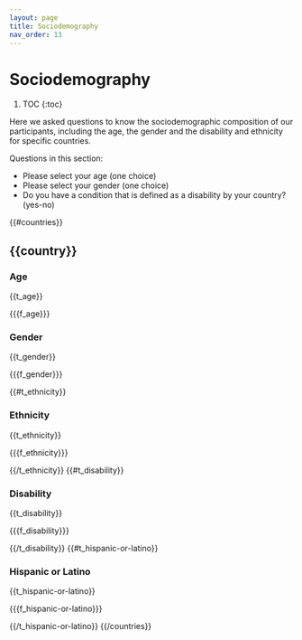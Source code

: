 ```yaml
---
layout: page
title: Sociodemography
nav_order: 13
---
```

# Sociodemography

1. TOC
{:toc}

Here we asked questions to know the sociodemographic composition of our participants, including the age, the gender and the disability and ethnicity for specific countries.

Questions in this section:

* Please select your age (one choice)
* Please select your gender (one choice)
* Do you have a condition that is defined as a disability by your country? (yes-no)

{{#countries}}

## {{country}}

### Age

{{t_age}}

{{{f_age}}}

### Gender

{{t_gender}}

{{{f_gender}}}

{{#t_ethnicity}}
### Ethnicity

{{t_ethnicity}}

{{{f_ethnicity}}}

{{/t_ethnicity}}
{{#t_disability}}
### Disability

{{t_disability}}

{{{f_disability}}}

{{/t_disability}}
{{#t_hispanic-or-latino}}
### Hispanic or Latino

{{t_hispanic-or-latino}}

{{{f_hispanic-or-latino}}}

{{/t_hispanic-or-latino}}
{{/countries}}

